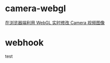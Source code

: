 # camera-webgl

[在浏览器端利用 WebGL 实时修改 Camera 视频图像](http://km.oa.com/group/34980/articles/show/469635)

# webhook

test
